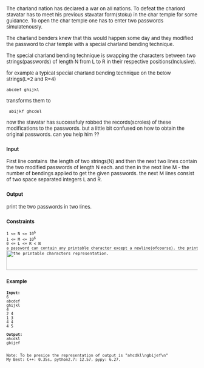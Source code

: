 <p><span style="font-size: small;">The charland nation has declared a war on all nations. <span style="font-size: small;">To defeat the charlord stavatar</span> has to meet his previous stavatar form(stoku) in the char temple for some guidance. To open the char temple one has to enter two passwords simulatenously.</span></p>
<p><span style="font-size: small;"> </span></p>
<p><span style="font-size: small;">The charland benders knew that this would happen some day and they modified the password to char temple with a special charland bending technique.</span></p>
<p><span style="font-size: small;"> </span></p>
<p><span style="font-size: small;">The special charland bending technique is swapping the characters between two strings(passwords) of length N from L to R in their respective positions(Inclusive).</span></p>
<p><span style="font-size: small;"> </span></p>
<p><span style="font-size: small;">for example a typical special charland bending technique on the below strings(L=2 and R=4)</span></p>
<p><span style="font-size: small;"> </span></p>
<p><span style="font-size: small;"><code>abcdef ghijkl</code></span></p>
<p><span style="font-size: small;"> </span></p>
<p><span style="font-size: small;">transforms them to</span></p>
<p><span style="font-size: small;"> </span></p>
<p><span style="font-size: small;"><code> abijkf ghcdel </code></span></p>
<p><span style="font-size: small;">now the stavatar has successfuly robbed the records(scroles) of these modifications to the passwords. but a little bit confused on how to obtain the original passwords. can you help him ??<br></span></p>
<p><span style="font-size: small;"> </span></p>
<h3><span style="font-size: small;">Input</span></h3>
<p><span style="font-size: small;"> </span></p>
<p><span style="font-size: small;">First line contains&nbsp; the length of two strings(N) and then the next two lines contain the two modified passwords of length N each. and then in the next line <span style="font-size: small;">M -</span> the number of bendings applied to get the given passwords. the next M lines consist of two space separated integers L and R.</span></p>
<p><span style="font-size: small;"> </span></p>
<h3><span style="font-size: small;">Output</span></h3>
<p><span style="font-size: small;"> </span></p>
<p><span style="font-size: small;">print the two passwords in two lines.</span></p>
<h3><span style="font-size: small;">Constraints</span></h3>
<pre><span style="font-size: small;">1 &lt;= N &lt;= 10<sup>6</sup><br>1 &lt;= M &lt;= 10<sup>6</sup><br>0 &lt;= L &lt;= R &lt; N<br>a password can contain any printable character except a newline(ofcourse). the printable characters can represented as<code><br><img src="file://WrSp8Dz8.png" alt="the printable characters representation." width="690" height="52"></code></span></pre>
<p><span style="font-size: small;"> </span></p>
<h3><span style="font-size: small;">Example</span></h3>
<p><span style="font-size: small;"> </span></p>
<pre><span style="font-size: small;"><strong>Input:</strong><br>6<br>abcdef<br>ghijkl<br>4<br>2 4<br>1 3<br>4 4<br>4 5<br><br><strong>Output:</strong>
ahcdkl<br>gbijef<br><br><pre><span style="font-size: small;">Note: To be presice the representation of output is <code>"ahcdkl\ngbijef\n"</code></span><br>My Best: C++: 0.35s, python2.7: 12.57, pypy: 6.27.<br></pre>
</span></pre>